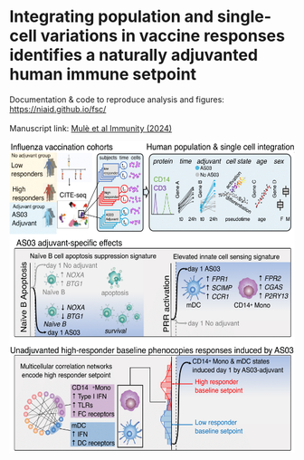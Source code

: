 Integrating population and single-cell variations in vaccine responses identifies a naturally adjuvanted human immune setpoint
================

Documentation & code to reproduce analysis and figures: https://niaid.github.io/fsc/  
<br>
Manuscript link: [Mulè et al Immunity (2024)](https://mattpm.net/man/pdf/natural_adjuvant_immunity_2024.pdf)
<br>
<p align="center">
<img src="https://github.com/niaid/fsc/raw/main/docs/graphical abstract immunity v3.1-1.png" width=550 height=550>
</p>
